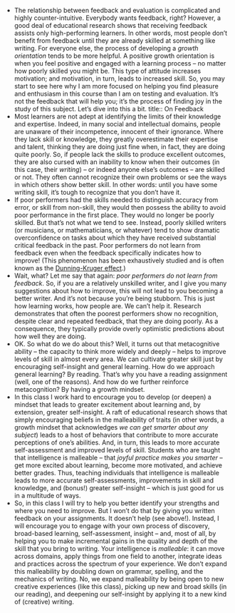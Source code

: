 - The relationship between feedback and evaluation is complicated and highly counter-intuitive. Everybody wants feedback, right? However, a good deal of educational research shows that receiving feedback assists only high-performing learners. In other words, most people don’t benefit from feedback until they are already skilled at something like writing. For everyone else, the process of developing a *growth orientation* tends to be more helpful. A positive growth orientation is when you feel positive and engaged with a learning process – no matter how poorly skilled you might be. This type of attitude increases motivation; and motivation, in turn, leads to increased skill. So, you may start to see here why I am more focused on helping you find pleasure and enthusiasm in this course than I am on testing and evaluation. It’s not the feedback that will help you; it’s the process of finding joy in the study of this subject. Let’s dive into this a bit.
  title:: On Feedback
- Most learners are not adept at identifying the limits of their knowledge and expertise. Indeed, in many social and intellectual domains, people are unaware of their incompetence, innocent of their ignorance. Where they lack skill or knowledge, they greatly overestimate their expertise and talent, thinking they are doing just fine when, in fact, they are doing quite poorly. So, if people lack the skills to produce excellent outcomes, they are also cursed with an inability to know when their outcomes (in this case, their *writing*) – or indeed anyone else’s outcomes – are skilled or not. They often cannot recognize their own problems or see the ways in which others show better skill. In other words: until you have some writing skill, it’s tough to recognize that you don’t have it.
- If poor performers had the skills needed to distinguish accuracy from error, or skill from non-skill, they would then possess the ability to avoid poor performance in the first place. They would no longer be poorly skilled. But that’s not what we tend to see. Instead, poorly skilled writers (or musicians, or mathematicians, or whatever) tend to show dramatic overconfidence on tasks about which they have received substantial critical feedback in the past. Poor performers do not learn from feedback even when the feedback specifically indicates how to improve! (This phenomenon has been exhaustively studied and is often known as the [Dunning-Kruger effect](https://en.wikipedia.org/wiki/Dunning%E2%80%93Kruger_effect).)
- Wait, what? Let me say that again: *poor performers do not learn from feedback*. So, if you are a relatively unskilled writer, and I give you many suggestions about how to improve, this will not lead to you becoming a better writer. And it’s not because you’re being stubborn. This is just how learning works, how people are. We can’t help it. Research demonstrates that often the poorest performers show no recognition, despite clear and repeated feedback, that they are doing poorly. As a consequence, they typically provide overly optimistic predictions about how well they are doing.
- OK. So what do we do about this? Well, it turns out that metacognitive ability – the capacity to think more widely and deeply – helps to improve levels of skill in almost every area. We can cultivate greater skill just by encouraging self-insight and general learning. How do we approach general learning? By reading. That’s why you have a reading assignment (well, one of the reasons). And how do we further reinforce metacognition? By having a growth mindset.
- In this class I work hard to encourage you to develop (or deepen) a mindset that leads to greater excitement about learning and, by extension, greater self-insight. A raft of educational research shows that simply encouraging beliefs in the malleability of traits (in other words, a growth mindset that acknowledges *we can get smarter about any subject*) leads to a host of behaviors that contribute to more accurate perceptions of one’s abilities. And, in turn, this leads to more accurate self-assessment and improved levels of skill. Students who are taught that intelligence is malleable – that *joyful practice makes you smarter* – get more excited about learning, become more motivated, and achieve better grades. Thus, teaching individuals that intelligence is malleable leads to more accurate self-assessments, improvements in skill and knowledge, and (bonus!) greater self-insight – which is just good for us in a multitude of ways.
- So, in this class I will try to help you better identify your strengths and where you need to improve. But I won’t do that by giving you written feedback on your assignments. It doesn’t help (see above!). Instead, I will encourage you to engage with your own process of discovery, broad-based learning, self-assessment, insight – and, most of all, by helping you to make incremental gains in the quality and depth of the skill that you bring to writing. Your intelligence is *malleable*: it can move across domains, apply things from one field to another, integrate ideas and practices across the spectrum of your experience. We don’t expand this malleability by doubling down on grammar, spelling, and the mechanics of writing. No, we expand malleability by being open to new creative experiences (like this class), picking up new and broad skills (in our reading), and deepening our self-insight by applying it to a new kind of (creative) writing.